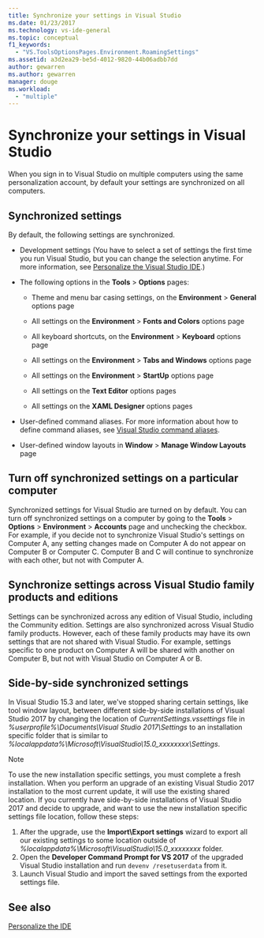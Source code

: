 ```yaml
---
title: Synchronize your settings in Visual Studio
ms.date: 01/23/2017
ms.technology: vs-ide-general
ms.topic: conceptual
f1_keywords:
  - "VS.ToolsOptionsPages.Environment.RoamingSettings"
ms.assetid: a3d2ea29-be5d-4012-9820-44b06adbb7dd
author: gewarren
ms.author: gewarren
manager: douge
ms.workload:
  - "multiple"
---
```

# Synchronize your settings in Visual Studio

When you sign in to Visual Studio on multiple computers using the same personalization account, by default your settings are synchronized on all computers.

## Synchronized settings

By default, the following settings are synchronized.

- Development settings (You have to select a set of settings the first time you run Visual Studio, but you can change the selection anytime. For more information, see [Personalize the Visual Studio IDE](../ide/personalizing-the-visual-studio-ide.md).)

- The following options in the **Tools** > **Options** pages:

    - Theme and menu bar casing settings, on the **Environment** > **General** options page

    - All settings on the **Environment** > **Fonts and Colors** options page

    - All keyboard shortcuts, on the **Environment** > **Keyboard** options page

    - All settings on the **Environment** > **Tabs and Windows** options page

    - All settings on the **Environment** > **StartUp** options page

    - All settings on the **Text Editor** options pages

    - All settings on the **XAML Designer** options pages

- User-defined command aliases. For more information about how to define command aliases, see [Visual Studio command aliases](../ide/reference/visual-studio-command-aliases.md).

- User-defined window layouts in **Window** > **Manage Window Layouts** page

## Turn off synchronized settings on a particular computer

Synchronized settings for Visual Studio are turned on by default. You can turn off synchronized settings on a computer by going to the **Tools** > **Options** > **Environment** > **Accounts** page and unchecking the checkbox.  For example, if you decide not to synchronize Visual Studio's settings on Computer A, any setting changes made on Computer A do not appear on Computer B or Computer C. Computer B and C will continue to synchronize with each other, but not with Computer A.

## Synchronize settings across Visual Studio family products and editions

Settings can be synchronized across any edition of Visual Studio, including the Community edition. Settings are also synchronized across Visual Studio family products. However, each of these family products may have its own settings that are not shared with Visual Studio. For example, settings specific to one product on Computer A will be shared with another on Computer B, but not with Visual Studio on Computer A or B.

## Side-by-side synchronized settings

In Visual Studio 15.3 and later, we've stopped sharing certain settings, like tool window layout, between different side-by-side installations of Visual Studio 2017 by changing the location of *CurrentSettings.vssettings* file in *%userprofile%\Documents\Visual Studio 2017\Settings* to an installation specific folder that is similar to *%localappdata%\Microsoft\VisualStudio\15.0_xxxxxxxx\Settings*.

> [!NOTE]
> To use the new installation specific settings, you must complete a fresh installation. When you perform an upgrade of an existing Visual Studio 2017 installation to the most current update, it will use the existing shared location. If you currently have side-by-side installations of Visual Studio 2017 and decide to upgrade, and want to use the new installation specific settings file location, follow these steps:

1. After the upgrade, use the **Import\Export settings** wizard to export all our existing settings to some location outside of *%localappdata%\Microsoft\VisualStudio\15.0_xxxxxxxx* folder.
2. Open the **Developer Command Prompt for VS 2017** of the upgraded Visual Studio installation and run `devenv /resetuserdata` from it.
3. Launch Visual Studio and import the saved settings from the exported settings file.

## See also

[Personalize the  IDE](../ide/personalizing-the-visual-studio-ide.md)
